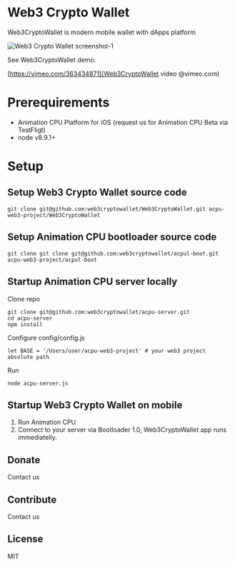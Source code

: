 # Web3 Crypto Wallet

Web3CryptoWallet is modern mobile wallet with dApps platform

![Web3 Crypto Wallet screenshot-1](/screenshots/screenshots1.png)

See Web3CryptoWallet demo:

[https://vimeo.com/363434871](Web3CryptoWallet video @vimeo.com)

# Prerequirements

- Animation CPU Platform for iOS (request us for Animation CPU Beta via TestFligt)
- node v8.9.1+

# Setup

## Setup Web3 Crypto Wallet source code

```
git clone git@github.com:web3cryptowallet/Web3CryptoWallet.git acpu-web3-project/Web3CryptoWallet
```

## Setup Animation CPU bootloader source code

```
git clone git clone git@github.com:web3cryptowallet/acpul-boot.git acpu-web3-project/acpul-boot
```

## Startup Animation CPU server locally

Clone repo
```
git clone git@github.com:web3cryptowallet/acpu-server.git 
cd acpu-server
npm install
```

Configure config/config.js
```
let BASE = '/Users/user/acpu-web3-project' # your web3 project absolute path 
```

Run
```
node acpu-server.js
```

## Startup Web3 Crypto Wallet on mobile

1. Run Animation CPU   
2. Connect to your server via Bootloader 1.0, Web3CryptoWallet app runs immediatelly.

## Donate

Contact us

## Contribute

Contact us

## License

MIT

